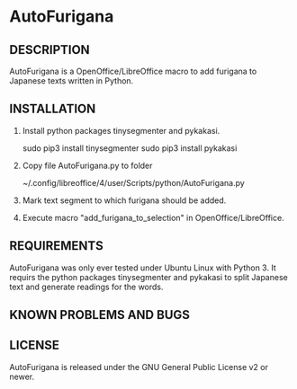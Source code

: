 AutoFurigana
============

DESCRIPTION
-----------
AutoFurigana is a OpenOffice/LibreOffice macro to add furigana to Japanese
texts written in Python.


INSTALLATION
------------
1) Install python packages tinysegmenter and pykakasi.

    sudo pip3 install tinysegmenter
    sudo pip3 install pykakasi

2) Copy file AutoFurigana.py to folder 

    ~/.config/libreoffice/4/user/Scripts/python/AutoFurigana.py

3) Mark text segment to which furigana should be added.

4) Execute macro "add_furigana_to_selection" in OpenOffice/LibreOffice.


REQUIREMENTS
------------
AutoFurigana was only ever tested under Ubuntu Linux with Python 3. It
requirs the python packages tinysegmenter and pykakasi to split Japanese
text and generate readings for the words.


KNOWN PROBLEMS AND BUGS
-----------------------



LICENSE
-------
AutoFurigana is released under the GNU General Public License v2 or newer.


